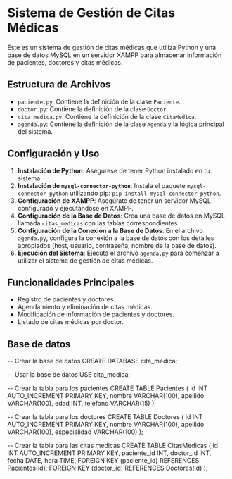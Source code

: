 # Sistema de Gestión de Citas Médicas

Este es un sistema de gestión de citas médicas que utiliza Python y una base de datos MySQL en un servidor XAMPP para almacenar información de pacientes, doctores y citas médicas.

## Estructura de Archivos

- `paciente.py`: Contiene la definición de la clase `Paciente`.
- `doctor.py`: Contiene la definición de la clase `Doctor`.
- `cita_medica.py`: Contiene la definición de la clase `CitaMedica`.
- `agenda.py`: Contiene la definición de la clase `Agenda` y la lógica principal del sistema.

## Configuración y Uso

1. **Instalación de Python**: Asegurese de tener Python instalado en tu sistema.
2. **Instalación de `mysql-connector-python`**: Instala el paquete `mysql-connector-python` utilizando pip: `pip install mysql-connector-python`.
3. **Configuración de XAMPP**: Asegúrate de tener un servidor MySQL configurado y ejecutándose en XAMPP.
4. **Configuración de la Base de Datos**: Crea una base de datos en MySQL llamada `citas_medicas` con las tablas correspondientes
5. **Configuración de la Conexión a la Base de Datos**: En el archivo `agenda.py`, configura la conexión a la base de datos con los detalles apropiados (host, usuario, contraseña, nombre de la base de datos).
6. **Ejecución del Sistema**: Ejecuta el archivo `agenda.py` para comenzar a utilizar el sistema de gestión de citas médicas.

## Funcionalidades Principales

- Registro de pacientes y doctores.
- Agendamiento y eliminación de citas médicas.
- Modificación de información de pacientes y doctores.
- Listado de citas médicas por doctor.

## Base de datos
-- Crear la base de datos
CREATE DATABASE cita_medica;

-- Usar la base de datos
USE cita_medica;

-- Crear la tabla para los pacientes
CREATE TABLE Pacientes (
    id INT AUTO_INCREMENT PRIMARY KEY,
    nombre VARCHAR(100),
    apellido VARCHAR(100),
    edad INT,
    telefono VARCHAR(15)
);

-- Crear la tabla para los doctores
CREATE TABLE Doctores (
    id INT AUTO_INCREMENT PRIMARY KEY,
    nombre VARCHAR(100),
    apellido VARCHAR(100),
    especialidad VARCHAR(100)
);

-- Crear la tabla para las citas medicas
CREATE TABLE CitasMedicas (
    id INT AUTO_INCREMENT PRIMARY KEY,
    paciente_id INT,
    doctor_id INT,
    fecha DATE,
    hora TIME,
    FOREIGN KEY (paciente_id) REFERENCES Pacientes(id),
    FOREIGN KEY (doctor_id) REFERENCES Doctores(id)
);
